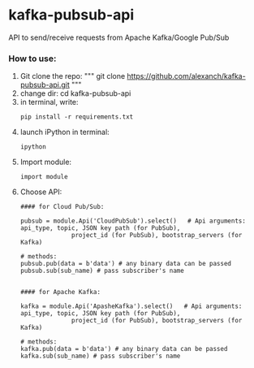 # kafka-pubsub-api
API to send/receive requests from Apache Kafka/Google Pub/Sub 


### How to use:

1. Git clone the repo:
    """
    git clone https://github.com/alexanch/kafka-pubsub-api.git
    """
2. change dir: cd kafka-pubsub-api
1. in terminal, write:
    ```
    pip install -r requirements.txt
    ```
2. launch iPython in terminal:
    ```
    ipython
    ```
3. Import module:
    ```
    import module
    ```
4. Choose API:
   ```
   #### for Cloud Pub/Sub:
   
   pubsub = module.Api('CloudPubSub').select()   # Api arguments: api_type, topic, JSON key path (for PubSub),
                 project_id (for PubSub), bootstrap_servers (for Kafka)
   
   # methods:
   pubsub.pub(data = b'data') # any binary data can be passed
   pubsub.sub(sub_name) # pass subscriber's name
   
   
   #### for Apache Kafka:
   
   kafka = module.Api('ApasheKafka').select()   # Api arguments: api_type, topic, JSON key path (for PubSub),
                 project_id (for PubSub), bootstrap_servers (for Kafka)
   
   # methods:
   kafka.pub(data = b'data') # any binary data can be passed
   kafka.sub(sub_name) # pass subscriber's name
   ```
